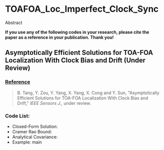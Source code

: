 # TOAFOA_Loc_Imperfect_Clock_Sync
Abstract


**If you use any of the following codes in your research, please cite the paper as a reference in your publication. Thank you!**

## Asymptotically Efficient Solutions for TOA-FOA Localization With Clock Bias and Drift (Under Review)

### <u>Reference</u>
>B. Tang, Y. Zou, Y. Yang, X. Yang, X. Cong and Y. Sun, "Asymptotically Efficient Solutions for TOA-FOA Localization With Clock Bias and Drift," *IEEE Sensors J.*, under review.

### Code List:
- Closed-Form Solution: 
- Cramer Rao Bound: 
- Analytical Covariance: 
- Example: main
